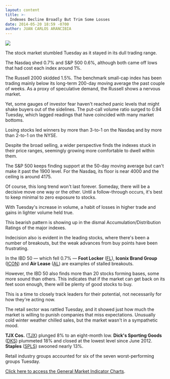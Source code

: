 ```yaml
---
layout: content
title: >-
  Indexes Decline Broadly But Trim Some Losses
date: 2014-05-20 18:59 -0700
author: JUAN CARLOS ARANCIBIA
---
```






![](https://www.investors.com/wp-content/uploads/ibd-migrated-images/MPv_140521_635361959920779625.png)









The stock market stumbled Tuesday as it stayed in its dull trading range.

  

The Nasdaq shed 0.7% and S&P 500 0.6%, although both came off lows that had cost each index around 1%.

  

The Russell 2000 skidded 1.5%. The benchmark small-cap index has been trading mainly below its long-term 200-day moving average the past couple of weeks. As a proxy of speculative demand, the Russell shows a nervous market.

  

Yet, some gauges of investor fear haven't reached panic levels that might shake buyers out of the sidelines. The put-call volume ratio surged to 0.94 Tuesday, which lagged readings that have coincided with many market bottoms.

  

Losing stocks led winners by more than 3-to-1 on the Nasdaq and by more than 2-to-1 on the NYSE.

  

Despite the broad selling, a wider perspective finds the indexes stuck in their price ranges, seemingly growing more comfortable to dwell within them.

  

The S&P 500 keeps finding support at the 50-day moving average but can't make it past the 1900 level. For the Nasdaq, its floor is near 4000 and the ceiling is around 4175.

  

Of course, this long trend won't last forever. Someday, there will be a decisive move one way or the other. Until a follow-through occurs, it's best to keep minimal to zero exposure to stocks.

  

With Tuesday's increase in volume, a habit of losses in higher trade and gains in lighter volume held true.

  

This bearish pattern is showing up in the dismal Accumulation/Distribution Ratings of the major indexes.

  

Indecision also is evident in the leading stocks, where there's been a number of breakouts, but the weak advances from buy points have been frustrating.

  

In the IBD 50 — which fell 0.7% — **Foot Locker** ([FL](https://research.investors.com/quote.aspx?symbol=FL)), **Iconix Brand Group** ([ICON](https://research.investors.com/quote.aspx?symbol=ICON)) and **Air Lease** ([AL](https://research.investors.com/quote.aspx?symbol=AL)) are examples of stalled breakouts.

  

However, the IBD 50 also finds more than 20 stocks forming bases, some more sound than others. This indicates that if the market can get back on its feet soon enough, there will be plenty of good stocks to buy.

  

This is a time to closely track leaders for their potential, not necessarily for how they're acting now.

  

The retail sector was rattled Tuesday, and it showed just how much the market is willing to punish companies that miss expectations. Unusually cold winter weather chilled sales, but the market wasn't in a sympathetic mood.

  

**TJX Cos.** ([TJX](https://research.investors.com/quote.aspx?symbol=TJX)) plunged 8% to an eight-month low. **Dick's Sporting Goods** ([DKS](https://research.investors.com/quote.aspx?symbol=DKS)) plummeted 18% and closed at the lowest level since June 2012. **Staples** ([SPLS](https://research.investors.com/quote.aspx?symbol=SPLS)) swooned nearly 13%.

  

Retail industry groups accounted for six of the seven worst-performing groups Tuesday.

  

[Click here to access the General Market Indicator Charts](https://www.investors.com/pdf/GMI_052114.pdf).




